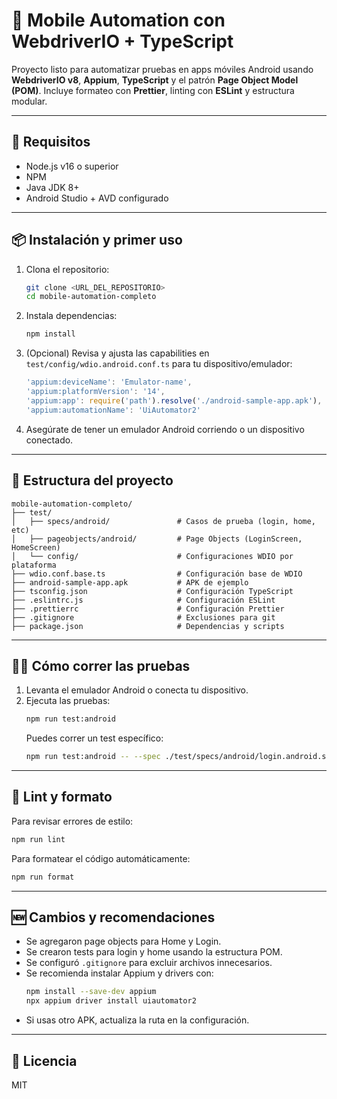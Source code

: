 
# 📱 Mobile Automation con WebdriverIO + TypeScript

Proyecto listo para automatizar pruebas en apps móviles Android usando **WebdriverIO v8**, **Appium**, **TypeScript** y el patrón **Page Object Model (POM)**. Incluye formateo con **Prettier**, linting con **ESLint** y estructura modular.

---

## 🚀 Requisitos

- Node.js v16 o superior
- NPM
- Java JDK 8+
- Android Studio + AVD configurado

---

## 📦 Instalación y primer uso

1. Clona el repositorio:
   ```bash
   git clone <URL_DEL_REPOSITORIO>
   cd mobile-automation-completo
   ```
2. Instala dependencias:
   ```bash
   npm install
   ```
3. (Opcional) Revisa y ajusta las capabilities en `test/config/wdio.android.conf.ts` para tu dispositivo/emulador:
   ```ts
   'appium:deviceName': 'Emulator-name',
   'appium:platformVersion': '14',
   'appium:app': require('path').resolve('./android-sample-app.apk'),
   'appium:automationName': 'UiAutomator2'
   ```
4. Asegúrate de tener un emulador Android corriendo o un dispositivo conectado.

---

## 🧪 Estructura del proyecto

```
mobile-automation-completo/
├── test/
│   ├── specs/android/               # Casos de prueba (login, home, etc)
│   ├── pageobjects/android/         # Page Objects (LoginScreen, HomeScreen)
│   └── config/                      # Configuraciones WDIO por plataforma
├── wdio.conf.base.ts                # Configuración base de WDIO
├── android-sample-app.apk           # APK de ejemplo
├── tsconfig.json                    # Configuración TypeScript
├── .eslintrc.js                     # Configuración ESLint
├── .prettierrc                      # Configuración Prettier
├── .gitignore                       # Exclusiones para git
├── package.json                     # Dependencias y scripts
```

---

## 🏃‍♂️ Cómo correr las pruebas

1. Levanta el emulador Android o conecta tu dispositivo.
2. Ejecuta las pruebas:
   ```bash
   npm run test:android
   ```
   Puedes correr un test específico:
   ```bash
   npm run test:android -- --spec ./test/specs/android/login.android.spec.ts
   ```

---

## 🧼 Lint y formato

Para revisar errores de estilo:
```bash
npm run lint
```
Para formatear el código automáticamente:
```bash
npm run format
```

---

## 🆕 Cambios y recomendaciones

- Se agregaron page objects para Home y Login.
- Se crearon tests para login y home usando la estructura POM.
- Se configuró `.gitignore` para excluir archivos innecesarios.
- Se recomienda instalar Appium y drivers con:
  ```bash
  npm install --save-dev appium
  npx appium driver install uiautomator2
  ```
- Si usas otro APK, actualiza la ruta en la configuración.

---

## 📄 Licencia

MIT
